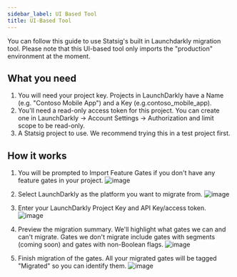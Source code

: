 ```yaml
---
sidebar_label: UI Based Tool
title: UI-Based Tool
---
```

You can follow this guide to use Statsig's built in Launchdarkly migration tool. Please note that this UI-based tool only imports the "production" environment at the moment.

## **What you need[](https://docs.statsig.com/guides/migrate-from-launchdarkly#what-you-need)**

1. You will need your project key. Projects in LaunchDarkly have a Name (e.g. "Contoso Mobile App") and a Key (e.g.contoso_mobile_app).
2. You'll need a read-only access token for this project. You can create one in LaunchDarkly -> Account Settings -> Authorization and limit scope to be read-only.
3. A Statsig project to use. We recommend trying this in a test project first.

## **How it works[](https://docs.statsig.com/guides/migrate-from-launchdarkly#how-it-works)**

1. You will be prompted to Import Feature Gates if you don't have any feature gates in your project.
![image](/img/ui-based-tool1.png)

2. Select LaunchDarkly as the platform you want to migrate from.
![image](/img/ui-based-tool2.png)

3. Enter your LaunchDarkly Project Key and API Key/access token.
![image](/img/ui-based-tool3.png)

4. Preview the migration summary. We'll highlight what gates we can and can't migrate. Gates we don't migrate include gates with segments (coming soon) and gates with non-Boolean flags.
![image](/img/ui-based-tool4.png)

5. Finish migration of the gates. All your migrated gates will be tagged "Migrated" so you can identify them.
![image](/img/ui-based-tool5.png)
